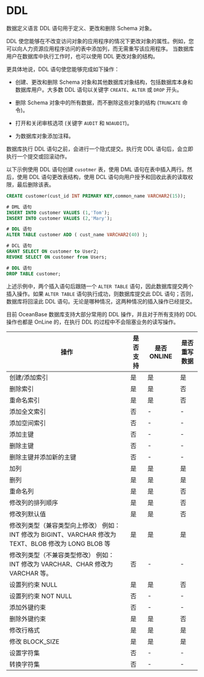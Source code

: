DDL 
========================

数据定义语言 DDL 语句用于定义、更改和删除 Schema 对象。

DDL 使您能够在不改变访问对象的应用程序的情况下更改对象的属性。例如，您可以向人力资源应用程序访问的表中添加列，而无需重写该应用程序。 当数据库用户在数据库中执行工作时，也可以使用 DDL 更改对象的结构。

更具体地说，DDL 语句使您能够完成如下操作：

* 创建、更改和删除 Schema 对象和其他数据库对象结构，包括数据库本身和数据库用户。大多数 DDL 语句以关键字 `CREATE`、`ALTER` 或 `DROP` 开头。

  

* 删除 Schema 对象中的所有数据，而不删除这些对象的结构 (`TRUNCATE` 命令)。

  

* 打开和关闭审核选项 (关键字 `AUDIT` 和 `NOAUDIT`)。

  

* 为数据库对象添加注释。

  




数据库执行 DDL 语句之前，会进行一个隐式提交。执行完 DDL 语句后，会立即执行一个提交或回滚动作。 

​以下示例使用 DDL 语句创建 `cusotmer` 表，使用 DML 语句在表中插入两行。然后，使用 DDL 语句更改表结构，使用 DCL 语句向用户授予和回收此表的读取权限，最后删除该表。

```sql
CREATE customer(cust_id INT PRIMARY KEY,common_name VARCHAR2(15));

# DML 语句
INSERT INTO customer VALUES (1,'Tom'); 
INSERT INTO customer VALUES (2,'Mary'); 

# DDL 语句 
ALTER TABLE customer ADD ( cust_name VARCHAR2(40) ); 

# DCL 语句 
GRANT SELECT ON customer to User2;
REVOKE SELECT ON customer from Users;

# DDL 语句 
DROP TABLE customer;
```



​上述示例中，两个插入语句后跟随一个 `ALTER TABLE` 语句，因此数据库提交两个插入操作。如果 `ALTER TABLE` 语句执行成功，则数据库提交此 DDL 语句；否则，数据库将回滚此 DDL 语句。无论是哪种情况，这两种情况的插入操作已经提交。

目前 OceanBase 数据库支持大部分常用的 DDL 操作，并且对于所有支持的 DDL 操作也都是 OnLine 的，在执行 DDL 的过程中不会阻塞业务的读写操作。


|                                        **操作**                                        | **是否支持** | **是否 ONLINE** | **是否重写数据** |
|--------------------------------------------------------------------------------------|----------|---------------|------------|
| 创建/添加索引                                                                              | 是        | 是             | 是          |
| 删除索引                                                                                 | 是        | 是             | 否          |
| 重命名索引                                                                                | 是        | 是             | 否          |
| 添加全文索引                                                                               | 否        | -             | -          |
| 添加空间索引                                                                               | 否        | -             | -          |
| 添加主键                                                                                 | 否        | -             | -          |
| 删除主键                                                                                 | 否        | -             | -          |
| 删除主键并添加新的主键                                                                          | 否        | -             | -          |
| 加列                                                                                   | 是        | 是             | 是          |
| 删列                                                                                   | 是        | 是             | 是          |
| 重命名列                                                                                 | 是        | 是             | 否          |
| 修改列的排列顺序                                                                             | 是        | 是             | 否          |
| 修改列默认值                                                                               | 是        | 是             | 否          |
| 修改列类型（兼容类型向上修改） 例如： INT 修改为 BIGINT、VARCHAR 修改为 TEXT、BLOB 修改为 LONG BLOB 等 | 是        | 是             | 是          |
| 修改列类型（不兼容类型修改） 例如： INT 修改为 VARCHAR、CHAR 修改为 VARCHAR 等。                    | 否        | -             | -          |
| 设置列约束 NULL                                                                           | 是        | 是             | 否          |
| 设置列约束 NOT NULL                                                                       | 否        | -             | -          |
| 添加外键约束                                                                               | 否        | -             | -          |
| 删除外键约束                                                                               | 是        | 是             | 否          |
| 修改行格式                                                                                | 是        | 是             | 是          |
| 修改 BLOCK_SIZE                                                                        | 是        | 是             | 是          |
| 设置字符集                                                                                | 否        | -             | -          |
| 转换字符集                                                                                | 否        | -             | -          |


